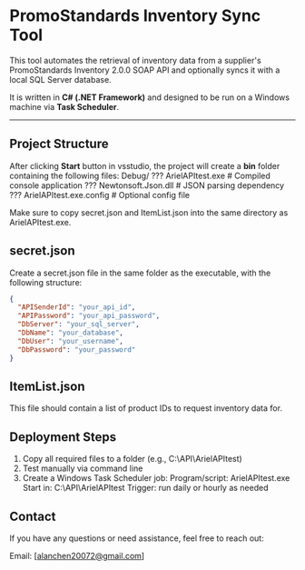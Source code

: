# PromoStandards Inventory Sync Tool

This tool automates the retrieval of inventory data from a supplier's PromoStandards Inventory 2.0.0 SOAP API and optionally syncs it with a local SQL Server database.

It is written in **C# (.NET Framework)** and designed to be run on a Windows machine via **Task Scheduler**.

---

## Project Structure
After clicking **Start** button in vsstudio, the project will create a **bin** folder containing the following files:
Debug/
??? ArielAPItest.exe        # Compiled console application
??? Newtonsoft.Json.dll     # JSON parsing dependency
??? ArielAPItest.exe.config # Optional config file

Make sure to copy secret.json and ItemList.json into the same directory as ArielAPItest.exe.

## secret.json
Create a secret.json file in the same folder as the executable, with the following structure:

```json
{
  "APISenderId": "your_api_id",
  "APIPassword": "your_api_password",
  "DbServer": "your_sql_server",
  "DbName": "your_database",
  "DbUser": "your_username",
  "DbPassword": "your_password"
}
```
## ItemList.json
This file should contain a list of product IDs to request inventory data for.


## Deployment Steps
1. Copy all required files to a folder (e.g., C:\API\ArielAPItest)
2. Test manually via command line
3. Create a Windows Task Scheduler job:
	Program/script: ArielAPItest.exe
	Start in: C:\API\ArielAPItest
	Trigger: run daily or hourly as needed

## Contact
If you have any questions or need assistance, feel free to reach out:

Email: [alanchen20072@gmail.com]

